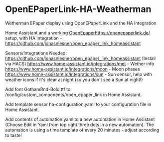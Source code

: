 # OpenEPaperLink-HA-Weatherman
Wetherman EPaper display using OpenEPaperLink and the HA Integration

Home Assistant and a working [OpenEpaper](https://openepaperlink.de/)https://openepaperlink.de/ setup, with HA Integration - https://github.com/jonasniesner/open_epaper_link_homeassistant

Sensors/Integrations Needed:
https://github.com/jonasniesner/open_epaper_link_homeassistant (Install via HACS)
https://www.home-assistant.io/integrations/met - Wether info
https://www.home-assistant.io/integrations/moon - Moon phases
https://www.home-assistant.io/integrations/sun - Sun sensor, help with weather icons if it's clear at night (so you don't see a Sun at night!)

Add font GothamRnd-Bold.ttf to /config/custom_components/open_epaper_link in Home Assistant.

Add template sensor ha-configuration.yaml to your configuration file in Home Assistant.

Add contents of automation.yaml to a new automation in Home Assistant (Choose Edit in Yaml from top right three dots in a new automation). The automation is using a time template of every 20 minutes - adjust according to taste!
